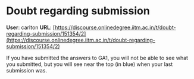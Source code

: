 # Doubt regarding submission

**User**: carlton
**URL**: [https://discourse.onlinedegree.iitm.ac.in/t/doubt-regarding-submission/151354/2](https://discourse.onlinedegree.iitm.ac.in/t/doubt-regarding-submission/151354/2)

If you have submitted the answers to GA1, you will not be able to see what you submitted, but you will see near the top (in blue) when your last submission was.
